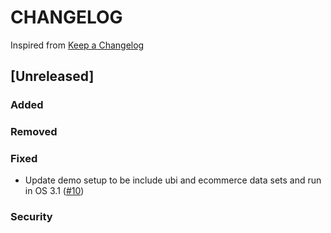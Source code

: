 # CHANGELOG

Inspired from [Keep a Changelog](https://keepachangelog.com/en/1.0.0/)

## [Unreleased]

### Added

### Removed

### Fixed

 - Update demo setup to be include ubi and ecommerce data sets and run in OS 3.1 ([#10](https://github.com/opensearch-project/search-relevance/issues/10))

### Security
